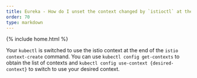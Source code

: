 ```yaml
---
title: Eureka - How do I unset the context changed by `istioctl` at the end?
order: 70
type: markdown
---
```

{% include home.html %}

Your ```kubectl``` is switched to use the istio context at the end of the `istio context-create` command.  You can use ```kubectl config get-contexts``` to obtain the list of contexts and ```kubectl config use-context {desired-context}``` to switch to use your desired context.
